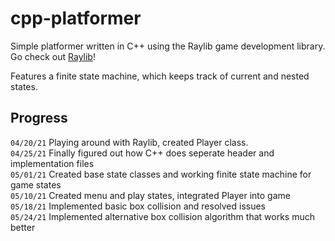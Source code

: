 ﻿# cpp-platformer
 
Simple platformer written in C++ using the Raylib game development library. Go check out [Raylib](https://www.raylib.com/)!

Features a finite state machine, which keeps track of current and nested states. 

## Progress

`04/20/21` Playing around with Raylib, created Player class. <br>
`04/25/21` Finally figured out how C++ does seperate header and implementation files<br>
`05/01/21` Created base state classes and working finite state machine for game states<br>
`05/10/21` Created menu and play states, integrated Player into game<br>
`05/18/21` Implemented basic box collision and resolved issues<br>
`05/24/21` Implemented alternative box collision algorithm that works much better<br>
